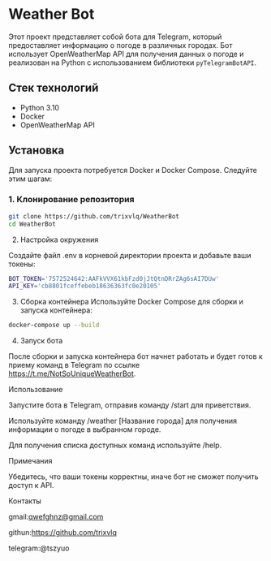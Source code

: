 # Weather Bot

Этот проект представляет собой бота для Telegram, который предоставляет информацию о погоде в различных городах. Бот использует OpenWeatherMap API для получения данных о погоде и реализован на Python с использованием библиотеки `pyTelegramBotAPI`.

## Стек технологий

- Python 3.10
- Docker
- OpenWeatherMap API

## Установка

Для запуска проекта потребуется Docker и Docker Compose. Следуйте этим шагам:

### 1. Клонирование репозитория

```bash
git clone https://github.com/trixvlq/WeatherBot
cd WeatherBot
```

2. Настройка окружения

Создайте файл .env в корневой директории проекта и добавьте ваши токены:
```bash
BOT_TOKEN='7572524642:AAFkVVX61kbFzd0jJtQtnDRrZAg6sAI7DUw'
API_KEY='cb8801fceffebeb18636363fc0e20105'
```

3. Сборка контейнера
Используйте Docker Compose для сборки и запуска контейнера:

``` bash
docker-compose up --build
```
4. Запуск бота

После сборки и запуска контейнера бот начнет работать и будет готов к приему команд в Telegram по ссылке https://t.me/NotSoUniqueWeatherBot.

Использование


Запустите бота в Telegram, отправив команду /start для приветствия.

Используйте команду /weather [Название города] для получения информации о погоде в выбранном городе.

Для получения списка доступных команд используйте /help.

Примечания


Убедитесь, что ваши токены корректны, иначе бот не сможет получить доступ к API.

Контакты

gmail:qwefghnz@gmail.com

githun:https://github.com/trixvlq

telegram:@tszyuo
